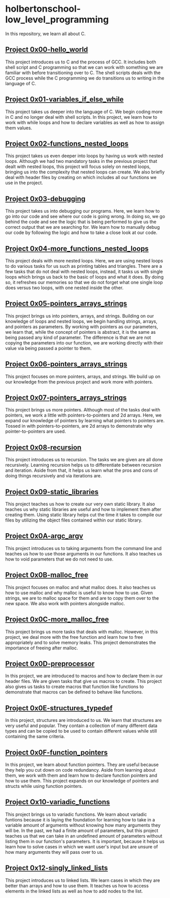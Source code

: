 # holbertonschool-low_level_programming
In this repository, we learn all about C.

## [Project 0x00-hello_world](https://github.com/aliavang/holbertonschool-low_level_programming/tree/master/0x00-hello_world)
This project introduces us to C and the process of GCC. It includes both shell script and C programming so that we can work with something we are familiar with before transitioning over to C. The shell scripts deals with the GCC process while the C programming we do transitions us to writing in the language of C.

## [Project 0x01-variables_if_else_while](https://github.com/aliavang/holbertonschool-low_level_programming/tree/master/0x01-variables_if_else_while)
This project takes us deeper into the language of C. We begin coding more in C and no longer deal with shell scripts. In this project, we learn how to work with while loops and how to declare variables as well as how to assign them values.

## [Project 0x02-functions_nested_loops](https://github.com/aliavang/holbertonschool-low_level_programming/tree/master/0x02-functions_nested_loops)
This project takes us even deeper into loops by having us work with nested loops. Although we had two mandatory tasks in the previous project that dealt with nested loops, this project will focus solely on nested loops, bringing us into the complexity that nested loops can create. We also briefly deal with header files by creating on which includes all our functions we use in the project.

## [Project 0x03-debugging](https://github.com/aliavang/holbertonschool-low_level_programming/tree/master/0x03-debugging)
This project takes us into debugging our programs. Here, we learn how to go into our code and see where our code is going wrong. In doing so, we go behind the code and see the logic that is being performed to give us the correct output that we are searching for. We learn how to manually debug our code by following the logic and how to take a close look at our code.

## [Project 0x04-more_functions_nested_loops](https://github.com/aliavang/holbertonschool-low_level_programming/tree/master/0x04-more_functions_nested_loops)
This project deals with more nested loops. Here, we are using nested loops to do various tasks for us such as printing tables and triangles. There are a few tasks that do not deal with nested loops, instead, it tasks us with single loops which brings us back to the basic of loops and what it does. By doing so, it refreshes our memories so that we do not forget what one single loop does versus two loops, with one nested inside the other.

## [Project 0x05-pointers_arrays_strings](https://github.com/aliavang/holbertonschool-low_level_programming/tree/master/0x05-pointers_arrays_strings)
This project brings us into pointers, arrays, and strings. Building on our knowledge of loops and nested loops, we begin handling strings, arrays, and pointers as parameters. By working with pointers as our parameters, we learn that, while the concept of pointers is abstract, it is the same as being passed any kind of parameter. The difference is that we are not copying the parameters into our function, we are working directly with their value via being passed a pointer to them.

## [Project 0x06-pointers_arrays_strings](https://github.com/aliavang/holbertonschool-low_level_programming/tree/master/0x06-pointers_arrays_strings)
This project focuses on more pointers, arrays, and strings. We build up on our knowledge from the previous project and work more with pointers.

## [Project 0x07-pointers_arrays_strings](https://github.com/aliavang/holbertonschool-low_level_programming/tree/master/0x07-pointers_arrays_strings)
This project brings us more pointers. Although most of the tasks deal with pointers, we work a little with pointers-to-pointers and 2d arrays. Here, we expand our knowledge of pointers by learning what pointers to pointers are. Tossed in with pointers-to-pointers, are 2d arrays to demonstrate why pointer-to-pointers are used.

## [Project 0x08-recursion](https://github.com/aliavang/holbertonschool-low_level_programming/tree/master/0x08-recursion)
This project introduces us to recursion. The tasks we are given are all done recursively. Learning recursion helps us to differentiate between recursion and iteration. Aside from that, it helps us learn what the pros and cons of doing things recursively and via iterations are.

## [Project 0x09-static_libraries](https://github.com/aliavang/holbertonschool-low_level_programming/tree/master/0x09-static_libraries)
This project teaches us how to create our very own static library. It also teaches us why static libraries are useful and how to implement them after creating them. Using static library helps cut the time it takes to compile our files by utilizing the object files contained within our static library.

## [Project 0x0A-argc_argv](https://github.com/aliavang/holbertonschool-low_level_programming/tree/master/0x0A-argc_argv)
This project introduces us to taking arguments from the command line and teaches us how to use those arguments in our functions. It also teaches us how to void parameters that we do not need to use.

## [Project 0x0B-malloc_free](https://github.com/aliavang/holbertonschool-low_level_programming/tree/master/0x0B-malloc_free)
This project focuses on malloc and what malloc does. It also teaches us how to use malloc and why malloc is useful to know how to use. Given strings, we are to malloc space for them and are to copy them over to the new space. We also work with pointers alongside malloc.

## [Project 0x0C-more_malloc_free](https://github.com/aliavang/holbertonschool-low_level_programming/tree/master/0x0C-more_malloc_free)
This project brings us more tasks that deals with malloc. However, in this project, we deal more with the free function and learn how to free appropriately and to solve memory leaks. This project demonstrates the importance of freeing after malloc.

## [Project 0x0D-preprocessor](https://github.com/aliavang/holbertonschool-low_level_programming/tree/master/0x0D-preprocessor)
In this project, we are introduced to macros and how to declare them in our header files. We are given tasks that give us macros to create. This project also gives us tasks to create macros that function like functions to demonstrate that macros can be defined to behave like functions.

## [Project 0x0E-structures_typedef](https://github.com/aliavang/holbertonschool-low_level_programming/tree/master/0x0E-structures_typedef)
In this project, structures are introduced to us. We learn that structures are very useful and popular. They contain a collection of many different data types and can be copied to be used to contain different values while still containing the same criteria.

## [Project 0x0F-function_pointers](https://github.com/aliavang/holbertonschool-low_level_programming/tree/master/0x0F-function_pointers)
In this project, we learn about function pointers. They are useful because they help you cut down on code redundancy. Aside from learning about them, we work with them and learn how to declare function pointers and how to use them. This project expands on our knowledge of pointers and structs while using function pointers.

## [Project Ox10-variadic_functions](https://github.com/aliavang/holbertonschool-low_level_programming/tree/master/0x10-variadic_functions)
This project brings us to variadic functions. We learn about variadic funtions because it is laying the foundation for learning how to take in a variable amount of arguments without knowing how many arguments they will be. In the past, we had a finite amount of parameters, but this project teaches us that we can take in an undefined amount of parameters without listing them in our function's parameters. It is important, because it helps us learn how to solve cases in which we want user's input but are unsure of how many arguments they will pass over to us.

## [Project 0x12-singly_linked_lists](https://github.com/aliavang/holbertonschool-low_level_programming/tree/master/0x12-singly_linked_lists)
This project introduces us to linked lists. We learn cases in which they are better than arrays and how to use them. It teaches us how to access elements in the linked lists as well as how to add nodes to the list.